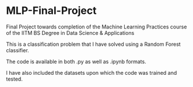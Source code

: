 # MLP-Final-Project
Final Project towards completion of the Machine Learning Practices course of the IITM BS Degree in Data Science &amp; Applications

This is a classification problem that I have solved using a Random Forest classifier.

The code is available in both .py as well as .ipynb formats.

I have also included the datasets upon which the code was trained and tested.
